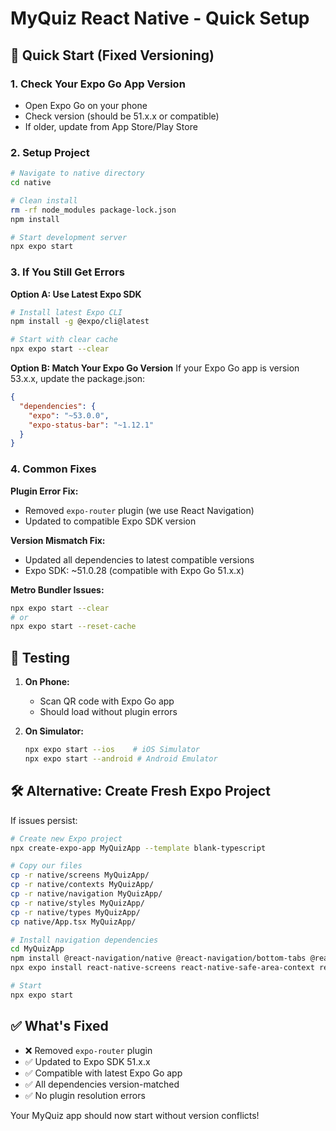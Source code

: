 # MyQuiz React Native - Quick Setup

## 🚀 **Quick Start (Fixed Versioning)**

### 1. **Check Your Expo Go App Version**

- Open Expo Go on your phone
- Check version (should be 51.x.x or compatible)
- If older, update from App Store/Play Store

### 2. **Setup Project**

```bash
# Navigate to native directory
cd native

# Clean install
rm -rf node_modules package-lock.json
npm install

# Start development server
npx expo start
```

### 3. **If You Still Get Errors**

**Option A: Use Latest Expo SDK**

```bash
# Install latest Expo CLI
npm install -g @expo/cli@latest

# Start with clear cache
npx expo start --clear
```

**Option B: Match Your Expo Go Version**
If your Expo Go app is version 53.x.x, update the package.json:

```json
{
  "dependencies": {
    "expo": "~53.0.0",
    "expo-status-bar": "~1.12.1"
  }
}
```

### 4. **Common Fixes**

**Plugin Error Fix:**

- Removed `expo-router` plugin (we use React Navigation)
- Updated to compatible Expo SDK version

**Version Mismatch Fix:**

- Updated all dependencies to latest compatible versions
- Expo SDK: ~51.0.28 (compatible with Expo Go 51.x.x)

**Metro Bundler Issues:**

```bash
npx expo start --clear
# or
npx expo start --reset-cache
```

## 📱 **Testing**

1. **On Phone:**

   - Scan QR code with Expo Go app
   - Should load without plugin errors

2. **On Simulator:**
   ```bash
   npx expo start --ios    # iOS Simulator
   npx expo start --android # Android Emulator
   ```

## 🛠 **Alternative: Create Fresh Expo Project**

If issues persist:

```bash
# Create new Expo project
npx create-expo-app MyQuizApp --template blank-typescript

# Copy our files
cp -r native/screens MyQuizApp/
cp -r native/contexts MyQuizApp/
cp -r native/navigation MyQuizApp/
cp -r native/styles MyQuizApp/
cp -r native/types MyQuizApp/
cp native/App.tsx MyQuizApp/

# Install navigation dependencies
cd MyQuizApp
npm install @react-navigation/native @react-navigation/bottom-tabs @react-navigation/stack
npx expo install react-native-screens react-native-safe-area-context react-native-gesture-handler

# Start
npx expo start
```

## ✅ **What's Fixed**

- ❌ Removed `expo-router` plugin
- ✅ Updated to Expo SDK 51.x.x
- ✅ Compatible with latest Expo Go app
- ✅ All dependencies version-matched
- ✅ No plugin resolution errors

Your MyQuiz app should now start without version conflicts!
